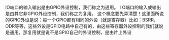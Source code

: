 IO端口的输入输出是由GPIO外设控制，我们称之为通用。
I O端口的输入或输出是由其它非GPIO外设控制，我们称之为复用。
这个概念要先弄清楚！这里面所说的GPIO外设是说：每一个GPIO都有相同的外设（就是寄存器）比如：BSRR，ODR等等，这些外设是GPIO电路中自己有的，由这些寄存器外设控制的我们就说是通用，那复用就是说不是GPIO自己的外设控制，是由片上外设